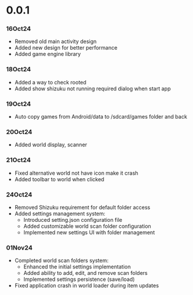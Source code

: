 # 0.0.1

### 16Oct24

- Removed old main activity design
- Added new design for better performance
- Added game engine library

### 18Oct24

- Added a way to check rooted
- Added show shizuku not running required dialog when start app

### 19Oct24

- Auto copy games from Android/data to /sdcard/games folder and back

### 20Oct24

- Added world display, scanner

### 21Oct24

- Fixed alternative world not have icon make it crash
- Added toolbar to world when clicked

### 24Oct24

- Removed Shizuku requirement for default folder access
- Added settings management system:
    - Introduced setting.json configuration file
    - Added customizable world scan folder configuration
    - Implemented new settings UI with folder management

### 01Nov24

- Completed world scan folders system:
   - Enhanced the initial settings implementation
   - Added ability to add, edit, and remove scan folders
   - Implemented settings persistence (save/load)
- Fixed application crash in world loader during item updates